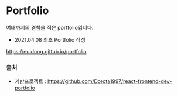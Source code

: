 # Portfolio

여태까지의 경험을 적은 portfolio입니다.

- 2021.04.08 최초 Portfolio 작성

https://euidong.gittub.io/portfolio

### 출처

- 기반프로젝트 : https://github.com/Dorota1997/react-frontend-dev-portfolio
